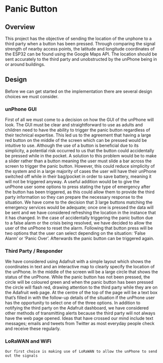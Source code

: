 # Panic Button

## Overview
This project has the objective of sending the location of the unphone to a third party when a button has been pressed. Through comparing the signal strength of nearby access points, the latitude and longitude coordinates of the ESP32 can be found using the Google Maps API. The location should be sent accurately to the third party and unobstructed by the unPhone being in or around buildings.

## Design
Before we can get started on the implementation there are several design choices we must consider.

### unPhone GUI
First of all we must come to a decision on how the GUI of the unPhone will look. The GUI must be clear and straightforward to use as adults and children need to have the ability to trigger the panic button regardless of their technical expertise. This led us to the agreement that having a large red button on the middle of the screen which can be pressed would be intuitive to use. 
Although the use of a button is beneficial due to its simplicity, a potential risk occurred to us that the button could accidentally be pressed while in the pocket. A solution to this problem would be to make a slider rather than a button meaning the user must slide a bar across the screen to trigger the panic button. However, this could reduce simplicity of the system and in a large majority of cases the user will have their unPhone switched off while in their bag/pocket in order to save battery, meaning it will not be triggered anyway.
A useful addition would be to give the unPhone user some options to press stating the type of emergency after the button has been triggered, as this could allow them to provide the third party information so they can prepare the necessary response to the situation. We have come to the decision that 3 large buttons matching the emergency services would be adequate; once one is pressed the data will be sent and we have considered refreshing the location in the instance that it has changed.
In the case of accidentally triggering the panic button due to a false alarm or the crisis being resolved, we have decided to allow the user of the unPhone to reset the alarm. Following that button press will be two options that the user can select depending on the situation: ‘False Alarm’ or ‘Panic Over’. Afterwards the panic button can be triggered again. 

### Third Party / Responder
We have considered using Adafruit with a simple layout which shows the coordinates in text and an interactive map to clearly specify the location of the unPhone. In the middle of the screen will be a large circle that shows the status of the unPhone. While the panic button has not been pressed, the circle will be coloured green and when the panic button has been pressed the circle will flash red, drawing attention to the third party while they are on the Adafruit web page. At the centre of the top of the page will be a text box that’s filled in with the follow-up details of the situation if the unPhone user has the opportunity to select one of the three options. 
In addition to notifying the third party on the Adafruit dashboard, we have considered other methods of transmitting alerts because the third party will not always have the web page opened. Ideas that have crossed our mind include text messages; emails and tweets from Twitter as most everyday people check and receive these regularly. 

### LoRaWAN and WiFi
    Our first choice is making use of LoRaWAN to allow the unPhone to send out the signals 

